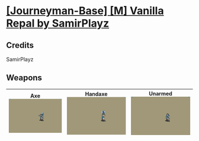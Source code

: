 # [\[Journeyman-Base\] \[M\] Vanilla Repal by SamirPlayz](./)
## Credits

SamirPlayz

## Weapons

| <b>Axe</b><br/><img alt="Axe animation" src="./3.%20Axe%20(+Magic)/Axe.gif"/> | <b>Handaxe</b><br/><img alt="Handaxe animation" src="./4.%20Handaxe/Handaxe.gif"/> | <b>Unarmed</b><br/><img alt="Unarmed animation" src="./8.%20Unarmed/Unarmed.gif"/> |
| :---: | :---: | :---: |

